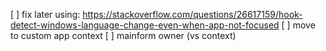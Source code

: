 [ ] fix later using: https://stackoverflow.com/questions/26617159/hook-detect-windows-language-change-even-when-app-not-focused
[ ] move to custom app context
[ ] mainform owner (vs context)